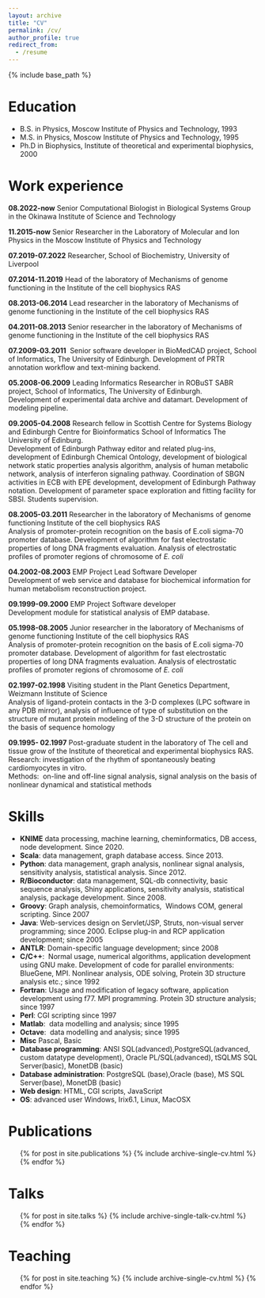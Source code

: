 ```yaml
---
layout: archive
title: "CV"
permalink: /cv/
author_profile: true
redirect_from:
  - /resume
---
```


{% include base_path %}

Education
======
* B.S. in Physics, Moscow Institute of Physics and Technology, 1993
* M.S. in Physics, Moscow Institute of Physics and Technology, 1995
* Ph.D in Biophysics, Institute of theoretical and experimental biophysics, 2000

Work experience
======
**08.2022-now** Senior Computational Biologist in Biological Systems Group in the Okinawa Institute of Science and Technology

**11.2015-now** Senior Researcher in the Laboratory of Molecular and Ion Physics in the Moscow Institute of Physics and Technology

**07.2019-07.2022** Researcher, School of Biochemistry, University of Liverpool

**07.2014-11.2019** Head of the laboratory of Mechanisms of genome functioning in the Institute of the cell biophysics RAS

**08.2013-06.2014** Lead researcher in the laboratory of Mechanisms of genome functioning  in the Institute of the cell biophysics RAS

**04.2011-08.2013** Senior researcher in the laboratory of Mechanisms of genome functioning  in the Institute of the cell biophysics RAS

**07.2009-03.2011**  Senior software developer in BioMedCAD project, School
of Informatics, The University of Edinburgh. Development of PRTR
annotation workflow and text-mining backend.

**05.2008-06.2009** Leading Informatics Researcher in ROBuST SABR project,
School of Informatics, The University of Edinburgh.\
Development of experimental data archive and datamart. Development of modeling
pipeline. 

**09.2005-04.2008** Research fellow in Scottish Centre for Systems Biology
and Edinburgh Centre for Bioinformatics School of Informatics The
University of Edinburg.\
Development of Edinburgh Pathway editor and related plug-ins, development 
of Edinburgh Chemical Ontology, development of biological network static properties
analysis algorithm, analysis of human metabolic network, analysis of interferon
signaling pathway. Coordination of SBGN activities in ECB with EPE development,
development of Edinburgh Pathway notation. Development of parameter space
exploration and fitting facility for SBSI. Students supervision.

**08.2005-03.2011** Researcher in the laboratory of Mechanisms of
genome functioning Institute of the cell biophysics RAS\
Analysis of promoter-protein recognition on the basis of E.coli sigma-70
promoter database. Development of algorithm for fast electrostatic
properties of long DNA fragments evaluation. Analysis of electrostatic
profiles of promoter regions of chromosome of *E. coli*

**04.2002-08.2003**  EMP Project Lead Software Developer\
Development of web service and database for biochemical information for
 human metabolism reconstruction project. 

**09.1999-09.2000** EMP Project Software developer\
Development module for statistical analysis of EMP database.

**05.1998-08.2005** Junior researcher in the laboratory of Mechanisms of
genome functioning Institute of the cell biophysics RAS\
Analysis of promoter-protein recognition on the basis of E.coli sigma-70
promoter database. Development of algorithm for fast electrostatic
properties of long DNA fragments evaluation. Analysis of electrostatic
profiles of promoter regions of chromosome of *E. coli*

**02.1997-02.1998** Visiting student in the Plant Genetics Department,
Weizmann Institute of Science\
Analysis of ligand-protein contacts in the 3-D complexes (LPC software
in any PDB mirror), analysis of influence of type of substitution on the
structure of mutant protein modeling of the 3-D structure of the protein
on the basis of sequence homology

**09.1995- 02.1997** Post-graduate student in the laboratory of The cell and
tissue grow of the Institute of theoretical and experimental biophysics
RAS.\
Research: investigation of the rhythm of spontaneously beating
cardiomyocytes in vitro.\
Methods:  on-line and off-line signal analysis, signal analysis on the
basis of nonlinear dynamical and statistical methods
  
Skills
======
* **KNIME** data processing, machine learning, cheminformatics, DB access, node development. Since 2020.
* **Scala**: data management, graph database access. Since 2013.
* **Python**: data management, graph analysis, nonlinear signal analysis, sensitivity analysis, statistical analysis. Since 2012.
* **R/Bioconductor**: data management, SQL-db connectivity, basic sequence analysis, Shiny applications, sensitivity analysis, statistical analysis, package development. Since 2008.
* **Groovy**: Graph analysis, chemoinformatics,  Windows COM, general scripting. Since 2007 
* **Java**: Web-services design on Servlet/JSP, Struts, non-visual server programming; since 2000. Eclipse plug-in and RCP application development; since 2005
* **ANTLR**: Domain-specific language development; since 2008
* **C/C++**:  Normal usage, numerical algorithms, application development using GNU make. Development of code for parallel environments: BlueGene, MPI. Nonlinear analysis, ODE solving, Protein 3D structure analysis etc.; since 1992
* **Fortran**: Usage and modification of legacy software, application development using f77. MPI programming. Protein 3D structure analysis; since 1997
* **Perl**: CGI scripting since 1997
* **Matlab**:  data modelling and analysis; since 1995
* **Octave**:  data modelling and analysis; since 1995
* **Misc** Pascal, Basic
* **Database programming**: ANSI SQL(advanced),PostgreSQL(advanced, custom datatype development), Oracle PL/SQL(advanced), tSQLMS SQL Server(basic), MonetDB (basic)
* **Database administration**: PostgreSQL (base),Oracle (base), MS SQL Server(base), MonetDB (basic)
* **Web design**: HTML, CGI scripts, JavaScript
* **OS**: advanced user Windows, Irix6.1, Linux, MacOSX

Publications
======
  <ul>{% for post in site.publications %}
    {% include archive-single-cv.html %}
  {% endfor %}</ul>
  
Talks
======
  <ul>{% for post in site.talks %}
    {% include archive-single-talk-cv.html %}
  {% endfor %}</ul>
  
Teaching
======
  <ul>{% for post in site.teaching %}
    {% include archive-single-cv.html %}
  {% endfor %}</ul>
  
